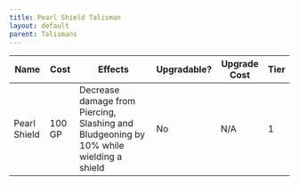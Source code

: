 ```yaml
---
title: Pearl Shield Talisman
layout: default
parent: Talismans
---
```


| Name         | Cost   | Effects                                                                                | Upgradable? | Upgrade Cost | Tier |
| ------------ | ------ | -------------------------------------------------------------------------------------- | ----------- | ------------ | ---- |
| Pearl Shield | 100 GP | Decrease damage from Piercing, Slashing and Bludgeoning by 10% while wielding a shield | No          | N/A          | 1    |
